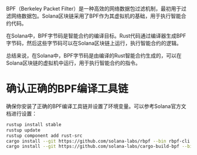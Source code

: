BPF（Berkeley Packet Filter）是一种高效的网络数据包过滤机制，最初用于过滤网络数据包。Solana区块链采用了BPF作为其虚拟机的基础，用于执行智能合约代码。

在Solana中，BPF字节码是智能合约的编译目标。Rust代码通过编译器生成BPF字节码，然后这些字节码可以在Solana区块链上运行，执行智能合约的逻辑。

总结来说，在Solana中，BPF字节码是由编译的Rust智能合约生成的，可以在Solana区块链的虚拟机中运行，用于执行智能合约的指令。



# 确认正确的BPF编译工具链
确保你安装了正确的BPF编译工具链并设置了环境变量。可以参考Solana官方文档进行设置：
```bash
rustup install stable
rustup update
rustup component add rust-src
cargo install --git https://github.com/solana-labs/rbpf --bin rbpf-cli
cargo install --git https://github.com/solana-labs/cargo-build-bpf --bin cargo-build-bpf
```